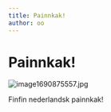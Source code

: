 ```yaml
---
title: Painnkak!
author: oo
---
```


# Painnkak!


![image1690875557.jpg](http://ormset.no/wordpress/wp-content/uploads/2009/03/image1690875557.jpg "image1690875557.jpg")

Finfin nederlandsk painnkak!
